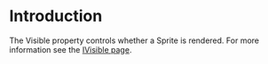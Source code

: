 # Introduction

The Visible property controls whether a Sprite is rendered. For more information see the [IVisible page](../../../../frb/docs/index.php).
